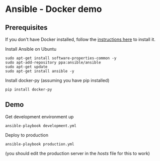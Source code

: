 Ansible - Docker demo
===============

Prerequisites
---------------

If you don't have Docker installed, follow the [instructions here](https://docs.docker.com/engine/installation) to install it.

Install Ansible on Ubuntu

    sudo apt-get install software-properties-common -y
    sudo apt-add-repository ppa:ansible/ansible
    sudo apt-get update
    sudo apt-get install ansible -y

Install docker-py (assuming you have pip installed)

    pip install docker-py

Demo
---------------

Get development environment up

    ansible-playbook development.yml

Deploy to production

    ansible-playbook production.yml

(you should edit the production server in the *hosts* file for this to work)
